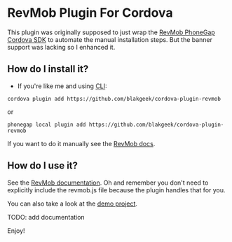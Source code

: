 # RevMob Plugin For Cordova

This plugin was originally supposed to just wrap the [RevMob PhoneGap Cordova SDK](http://sdk.revmobmobileadnetwork.com/phonegap_cordova.html) to automate the manual installation steps.
But the banner support was lacking so I enhanced it.

## How do I install it? ##

* If you're like me and using [CLI](http://cordova.apache.org/):
```
cordova plugin add https://github.com/blakgeek/cordova-plugin-revmob
```

or

```
phonegap local plugin add https://github.com/blakgeek/cordova-plugin-revmob
```

If you want to do it manually see the [RevMob docs](http://sdk.revmobmobileadnetwork.com/phonegap_cordova.html#configuration).

## How do I use it? ##
See the [RevMob documentation](http://sdk.revmobmobileadnetwork.com/phonegap_cordova.html#session).  Oh and remember you don't need to explicitly include the revmob.js file because the plugin handles that for you.

You can also take a look at the [demo project](https://github.com/blakgeek/cordova-plugin-revmob-demo).

TODO: add documentation

Enjoy!
